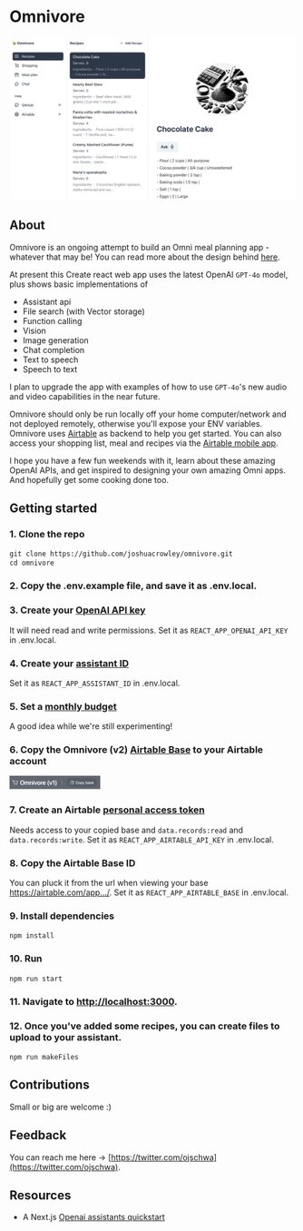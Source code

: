 # Omnivore

![Omnivore app](public/Hero.png)

## About

Omnivore is an ongoing attempt to build an Omni meal planning app - whatever that may be! You can read more about the design behind [here](https://joshuacrowley.com/study/omnivore).

At present this Create react web app uses the latest OpenAI `GPT-4o` model, plus shows basic implementations of

- Assistant api
- File search (with Vector storage)
- Function calling
- Vision
- Image generation
- Chat completion
- Text to speech
- Speech to text

I plan to upgrade the app with examples of how to use `GPT-4o`'s new audio and video capabilities in the near future.

Omnivore should only be run locally off your home computer/network and not deployed remotely, otherwise you'll expose your ENV variables. Omnivore uses [Airtable](https://airtable.com/) as backend to help you get started. You can also access your shopping list, meal and recipes via the [Airtable mobile app](https://apps.apple.com/us/app/airtable/id914172636).

I hope you have a few fun weekends with it, learn about these amazing OpenAI APIs, and get inspired to designing your own amazing Omni apps. And hopefully get some cooking done too.

## Getting started

### 1. Clone the repo

```shell
git clone https://github.com/joshuacrowley/omnivore.git
cd omnivore
```

### 2. Copy the .env.example file, and save it as .env.local.

### 3. Create your [OpenAI API key](https://platform.openai.com/api-keys)

It will need read and write permissions. Set it as `REACT_APP_OPENAI_API_KEY` in .env.local.

### 4. Create your [assistant ID](https://platform.openai.com/assistants)

Set it as `REACT_APP_ASSISTANT_ID` in .env.local.

### 5. Set a [monthly budget](https://platform.openai.com/settings/organization/limits)

A good idea while we're still experimenting!

### 6. Copy the Omnivore (v2) [Airtable Base](https://airtable.com/appEWC07PKUhR09uW/shrGmZZViCZFIKr0x) to your Airtable account

![Airtable base](./public/airtable-base.png)

### 7. Create an Airtable [personal access token](https://airtable.com/create/tokens)

Needs access to your copied base and `data.records:read` and `data.records:write`. Set it as `REACT_APP_AIRTABLE_API_KEY` in .env.local.

### 8. Copy the Airtable Base ID

You can pluck it from the url when viewing your base https://airtable.com/app.../. Set it as `REACT_APP_AIRTABLE_BASE` in .env.local.

### 9. Install dependencies

```shell
npm install
```

### 10. Run

```shell
npm run start
```

### 11. Navigate to [http://localhost:3000](http://localhost:3000).

### 12. Once you've added some recipes, you can create files to upload to your assistant.

```shell
npm run makeFiles
```

## Contributions

Small or big are welcome :)

## Feedback

You can reach me here -> [https://twitter.com/ojschwa](https://twitter.com/ojschwa).

## Resources

- A Next.js [Openai assistants quickstart](https://github.com/openai/openai-assistants-quickstart)
